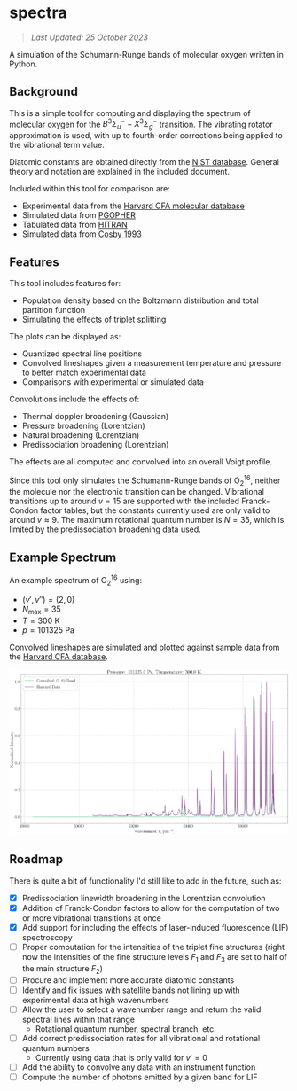 # spectra

> *Last Updated: 25 October 2023*

A simulation of the Schumann-Runge bands of molecular oxygen written in Python.

## Background

This is a simple tool for computing and displaying the spectrum of molecular oxygen for the $B^3\Sigma_u^- - X^3\Sigma_g^-$ transition. The vibrating rotator approximation is used, with up to fourth-order corrections being applied to the vibrational term value.

Diatomic constants are obtained directly from the [NIST database](https://webbook.nist.gov/cgi/cbook.cgi?ID=C7782447&Mask=1000#Diatomic). General theory and notation are explained in the included document.

Included within this tool for comparison are:

- Experimental data from the [Harvard CFA molecular database](https://lweb.cfa.harvard.edu/amp/ampdata/cfamols.html)
- Simulated data from [PGOPHER](https://pgopher.chm.bris.ac.uk/Help/makeo2.htm)
- Tabulated data from [HITRAN](https://hitran.org/lbl/3?36=on)
- Simulated data from [Cosby 1993](https://ntrs.nasa.gov/citations/19930050666)

## Features

This tool includes features for:

- Population density based on the Boltzmann distribution and total partition function
- Simulating the effects of triplet splitting

The plots can be displayed as:

- Quantized spectral line positions
- Convolved lineshapes given a measurement temperature and pressure to better match experimental data
- Comparisons with experimental or simulated data

Convolutions include the effects of:

- Thermal doppler broadening (Gaussian)
- Pressure broadening (Lorentzian)
- Natural broadening (Lorentzian)
- Predissociation broadening (Lorentzian)

The effects are all computed and convolved into an overall Voigt profile.

Since this tool only simulates the Schumann-Runge bands of $\text{O}_2^{16}$, neither the molecule nor the electronic transition can be changed. Vibrational transitions up to around $v=15$ are supported with the included Franck-Condon factor tables, but the constants currently used are only valid to around $v\approx9$. The maximum rotational quantum number is $N=35$, which is limited by the predissociation broadening data used.

## Example Spectrum

An example spectrum of $\text{O}_2^{16}$ using:

- $(v',v'')=(2,0)$
- $N_\text{max}=35$
- $T=300$ $\text{K}$
- $p=101325$ $\text{Pa}$

Convolved lineshapes are simulated and plotted against sample data from the [Harvard CFA database](https://lweb.cfa.harvard.edu/amp/ampdata/o2pub92/o2wb2x0.xsc).

![Example Spectrum](img/example.webp)

## Roadmap

There is quite a bit of functionality I'd still like to add in the future, such as:

- [x] Predissociation linewidth broadening in the Lorentzian convolution
- [x] Addition of Franck-Condon factors to allow for the computation of two or more vibrational transitions at once
- [x] Add support for including the effects of laser-induced fluorescence (LIF) spectroscopy
- [ ] Proper computation for the intensities of the triplet fine structures (right now the intensities of the fine structure levels $F_1$ and $F_3$ are set to half of the main structure $F_2$)
- [ ] Procure and implement more accurate diatomic constants
- [ ] Identify and fix issues with satellite bands not lining up with experimental data at high wavenumbers
- [ ] Allow the user to select a wavenumber range and return the valid spectral lines within that range
  - Rotational quantum number, spectral branch, etc.
- [ ] Add correct predissociation rates for all vibrational and rotational quantum numbers
  - Currently using data that is only valid for $v' = 0$
- [ ] Add the ability to convolve any data with an instrument function
- [ ] Compute the number of photons emitted by a given band for LIF
